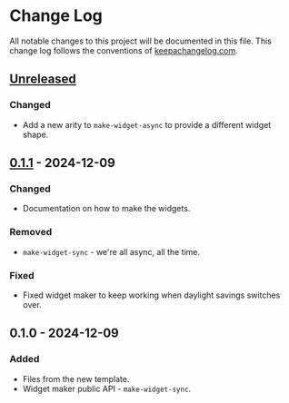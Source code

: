# Change Log
All notable changes to this project will be documented in this file. This change log follows the conventions of [keepachangelog.com](http://keepachangelog.com/).

## [Unreleased]
### Changed
- Add a new arity to `make-widget-async` to provide a different widget shape.

## [0.1.1] - 2024-12-09
### Changed
- Documentation on how to make the widgets.

### Removed
- `make-widget-sync` - we're all async, all the time.

### Fixed
- Fixed widget maker to keep working when daylight savings switches over.

## 0.1.0 - 2024-12-09
### Added
- Files from the new template.
- Widget maker public API - `make-widget-sync`.

[Unreleased]: https://sourcehost.site/your-name/server/compare/0.1.1...HEAD
[0.1.1]: https://sourcehost.site/your-name/server/compare/0.1.0...0.1.1

